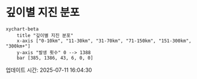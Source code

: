 # 깊이별 지진 분포

```mermaid
xychart-beta
    title "깊이별 지진 분포"
    x-axis ["0-10km", "11-30km", "31-70km", "71-150km", "151-300km", "300km+"]
    y-axis "발생 횟수" 0 --> 1388
    bar [385, 1386, 43, 6, 0, 0]
```

업데이트 시간: 2025-07-11 16:04:30
